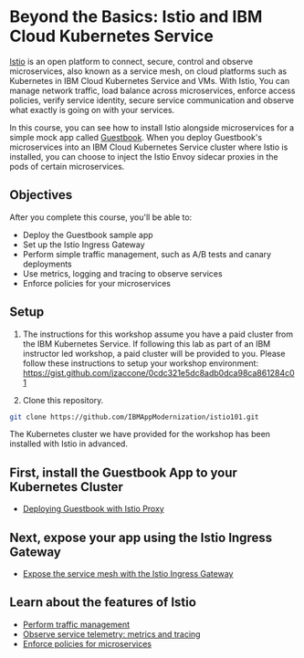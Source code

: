 # Beyond the Basics: Istio and IBM Cloud Kubernetes Service
[Istio](https://www.ibm.com/cloud/info/istio) is an open platform to connect, secure, control and observe microservices, also known as a service mesh, on cloud platforms such as Kubernetes in IBM Cloud Kubernetes Service and VMs. With Istio, You can manage network traffic, load balance across microservices, enforce access policies, verify service identity, secure service communication and observe what exactly is going on with your services.

In this course, you can see how to install Istio alongside microservices for a simple mock app called [Guestbook](https://github.com/IBM/guestbook). When you deploy Guestbook's microservices into an IBM Cloud Kubernetes Service cluster where Istio is installed, you can choose to inject the Istio Envoy sidecar proxies in the pods of certain microservices.

## Objectives
After you complete this course, you'll be able to:
- Deploy the Guestbook sample app
- Set up the Istio Ingress Gateway
- Perform simple traffic management, such as A/B tests and canary deployments
- Use metrics, logging and tracing to observe services
- Enforce policies for your microservices

## Setup

1) The instructions for this workshop assume you have a paid cluster from the IBM Kubernetes Service. If following this lab as part of an IBM instructor led workshop, a paid cluster will be provided to you. Please follow these instructions to setup your workshop environment: https://gist.github.com/jzaccone/0cdc321e5dc8adb0dca98ca861284c01

2) Clone this repository. 

```sh
git clone https://github.com/IBMAppModernization/istio101.git
```

The Kubernetes cluster we have provided for the workshop has been installed with Istio in advanced.

##  First, install the Guestbook App to your Kubernetes Cluster
- [Deploying Guestbook with Istio Proxy](deploy-guestbook/README.md)


## Next, expose your app using the Istio Ingress Gateway
- [Expose the service mesh with the Istio Ingress Gateway](create-ingress-gateway/README.md)

## Learn about the features of Istio

- [Perform traffic management](traffic-management/README.md)
- [Observe service telemetry: metrics and tracing](observe-telemetry/README.md)
- [Enforce policies for microservices](enforce-policies/README.md)
